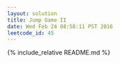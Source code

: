 ```yaml
---
layout: solution
title: Jump Game II
date: Wed Feb 24 08:58:11 PST 2016
leetcode_id: 45
---
```

{% include_relative README.md %}

